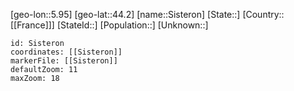 ﻿---
location: [44.2,5.95]
mapzoom: [7,12] 
mapmarker: city 
type: City
tags:
- geo/City


SpocWebEntityId: 34293
isDeleted: false
confidential: public

---
[geo-lon::5.95]
[geo-lat::44.2]
[name::Sisteron]
[State::]
[Country::[[France]]]
[StateId::]
[Population::]
[Unknown::]


```leaflet
id: Sisteron
coordinates: [[Sisteron]]
markerFile: [[Sisteron]]
defaultZoom: 11 
maxZoom: 18
```
